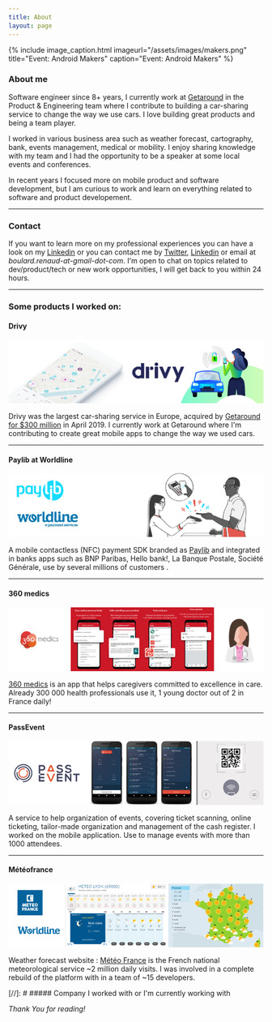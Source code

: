 ```yaml
---
title: About
layout: page
---
```


{% include image_caption.html imageurl="/assets/images/makers.png" title="Event: Android Makers" caption="Event: Android Makers" %}

### About me

Software engineer since 8+ years, I currently work at [Getaround](https://uk.getaround.com/) in the Product & Engineering team where I contribute to building a car-sharing service to change the way we use cars. I love building great products and being a team player. 

I worked in various business area such as weather forecast, cartography, bank, events management, medical or mobility. I enjoy sharing knowledge with my team and I had the opportunity to be a speaker at some local events and conferences.

In recent years I focused more on mobile product and software development, but I am curious to work and learn on everything related to software and product developement.

-------------
### Contact

If you want to learn more on my professional experiences you can have a look on my [Linkedin](https://www.linkedin.com/in/rboulard/) or you can contact me by [Twitter](https://twitter.com/_renaudb), [Linkedin](https://www.linkedin.com/in/rboulard/) or email at *boulard.renaud-at-gmail-dot-com*. I'm open to chat on topics related to dev/product/tech or new work opportunities, I will get back to you within 24 hours.

-------------
### Some products I worked on:

#### Drivy 
![image-title-here](/assets/images/drivy.png)

Drivy was the largest car-sharing service in Europe, acquired by [Getaround for $300 million](https://techcrunch.com/2019/04/24/getaround-acquires-european-car-rental-platform-drivy-for-300-million/) in April 2019. I currently work at Getaround where I'm contributing to create great mobile apps to change the way we used cars.

-------------

#### Paylib at Worldline
![image-title-here](/assets/images/paylib.png)

A mobile contactless (NFC) payment SDK branded as [Paylib](https://www.paylib.fr/paiement-sans-contact/) and integrated in banks apps such as BNP Paribas, Hello bank!, La Banque Postale, Société Générale, use by several millions of customers .

-------------

#### 360 medics 
![image-title-here](/assets/images/360.png)

[360 medics](https://360medics.com/) is an app that helps caregivers committed to excellence in care.
Already 300 000 health professionals use it, 1 young doctor out of 2 in France daily!

-------------

#### PassEvent
![image-title-here](/assets/images/passevent.png)

A service to help organization of events, covering ticket scanning, online ticketing, tailor-made organization and management of the cash register. I worked on the mobile application. Use to manage events with more than 1000 attendees.

-------------

#### Météofrance
![image-title-here](/assets/images/meteo.png)

Weather forecast website : [Météo France](http://www.meteofrance.com/) is the French national meteorological service ~2 million daily visits. I was involved in a complete rebuild of the platform with in a team of ~15 developers.


[//]: # ##### Company I worked with or I'm currently working with

*Thank You for reading!*
